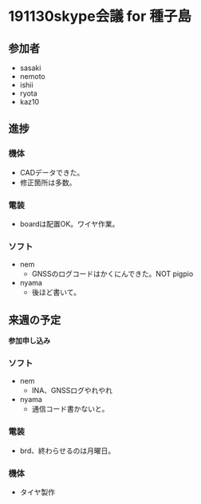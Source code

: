 # 191130skype会議 for 種子島
## 参加者
* sasaki
* nemoto
* ishii
* ryota
* kaz10

## 進捗
### 機体
* CADデータできた。
* 修正箇所は多数。
### 電装
* boardは配置OK。ワイヤ作業。
### ソフト
* nem
	* GNSSのログコードはかくにんできた。NOT pigpio
* nyama
	* 後ほど書いて。
  
## 来週の予定
**参加申し込み**
  
### ソフト
* nem
	* INA、GNSSログやれやれ
* nyama
	* 通信コード書かないと。
### 電装
* brd、終わらせるのは月曜日。
### 機体
* タイヤ製作
